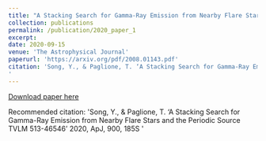 ```yaml
---
title: "A Stacking Search for Gamma-Ray Emission from Nearby Flare Stars and the Periodic Source TVLM 513-46546"
collection: publications
permalink: /publication/2020_paper_1
excerpt: 
date: 2020-09-15
venue: 'The Astrophysical Journal'
paperurl: 'https://arxiv.org/pdf/2008.01143.pdf'
citation: 'Song, Y., & Paglione, T. ‘A Stacking Search for Gamma-Ray Emission from Nearby Flare Stars and the Periodic Source TVLM 513-46546’ 2020, ApJ, 900, 185S
'
---
```

 

[Download paper here](https://arxiv.org/pdf/2008.01143.pdf)

Recommended citation: 'Song, Y., & Paglione, T. ‘A Stacking Search for Gamma-Ray Emission from Nearby Flare Stars and the Periodic Source TVLM 513-46546’ 2020, ApJ, 900, 185S
'

